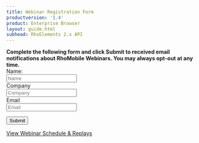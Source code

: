 ```yaml
---
title: Webinar Registration Form
productversion: '1.4'
product: Enterprise Browser
layout: guide.html
subhead: RhoElements 2.x API
---
```



<b>
Complete the following form and click Submit to received email notifications about RhoMobile Webinars. You may always opt-out at any time.
</b>

<form class="form-horizontal" id="form1" name="form1" method="POST" action="http://lfov.net/webrecorder/f">
<input type="hidden" name="formid" value="b69efb48-bc47-4590-ab93-222ee57bb0df"/>
<input type="hidden" name="cid" value="LF_4f63d4ea"/>

<div class="control-group">
<label class="control-label" for="inputName">Name:</label>
<div class="controls">
<input type="text" id="inputName" placeholder="Name">
</div>
<div class="control-group">
<label class="control-label" for="inputCompany">Company</label>
<div class="controls">
<input type="text" id="inputCompany" placeholder="Company">
</div>
<div class="control-group">
<label class="control-label" for="inputEmail">Email</label>
<div class="controls">
<input type="text" id="inputEmail" placeholder="Email">
</div>
</div>

</div>
<div class="controls">

<button type="submit" class="btn">Submit</button>
</div>
</div>
</div>
</form>
<div>
<a href="https://developer.zebra.com/community/rhomobile-suite/videos" class="">View Webinar Schedule & Replays</a>
</div>


